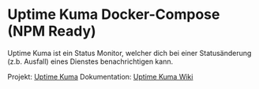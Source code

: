 # Uptime Kuma Docker-Compose (NPM Ready)

Uptime Kuma ist ein Status Monitor, welcher dich bei einer Statusänderung (z.b. Ausfall) eines Dienstes benachrichtigen kann.

Projekt: [Uptime Kuma](https://uptime.kuma.pet)
Dokumentation: [Uptime Kuma Wiki](https://github.com/louislam/uptime-kuma/wiki)